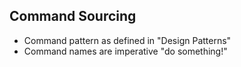 ## Command Sourcing

- Command pattern as defined in "Design Patterns"
- Command names are imperative "do something!"
